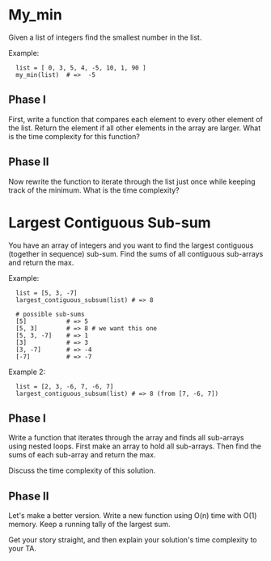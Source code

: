 # My_min

Given a list of integers find the smallest number in the list.

Example:

      list = [ 0, 3, 5, 4, -5, 10, 1, 90 ]
      my_min(list)  # =>  -5

## Phase I
First, write a function that compares each element to every other element of the list.  Return the element if all other elements in the array are larger.
What is the time complexity for this function?

## Phase II
Now rewrite the function to iterate through the list just once while keeping
track of the minimum.  What is the time complexity?



# Largest Contiguous Sub-sum

You have an array of integers and you want to find the largest contiguous
(together in sequence) sub-sum. Find the sums of all contiguous sub-arrays and
return the max.

Example:

      list = [5, 3, -7]
      largest_contiguous_subsum(list) # => 8

      # possible sub-sums
      [5]           # => 5
      [5, 3]        # => 8 # we want this one
      [5, 3, -7]    # => 1
      [3]           # => 3
      [3, -7]       # => -4
      [-7]          # => -7

Example 2:

      list = [2, 3, -6, 7, -6, 7]
      largest_contiguous_subsum(list) # => 8 (from [7, -6, 7])

## Phase I
Write a function that iterates through the array and finds all sub-arrays using
nested loops. First make an array to hold all sub-arrays. Then find the
sums of each sub-array and return the max.

Discuss the time complexity of this solution.

## Phase II
Let's make a better version. Write a new function using O(n) time with O(1) memory.
Keep a running tally of the largest sum.

Get your story straight, and then explain your solution's time complexity to your TA.
